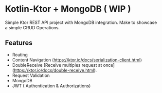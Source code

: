 # Kotlin-Ktor + MongoDB ( WIP )

Simple Ktor REST API project with MongoDB integration. Make to showcase a simple CRUD Operations.


## Features

- Routing
- Content Navigation (https://ktor.io/docs/serialization-client.html)
- DoubleReceive [Receive multiples request at once] (https://ktor.io/docs/double-receive.html).
- Request Validation
- MongoDB 
- JWT ( Authentication & Authorizations)


